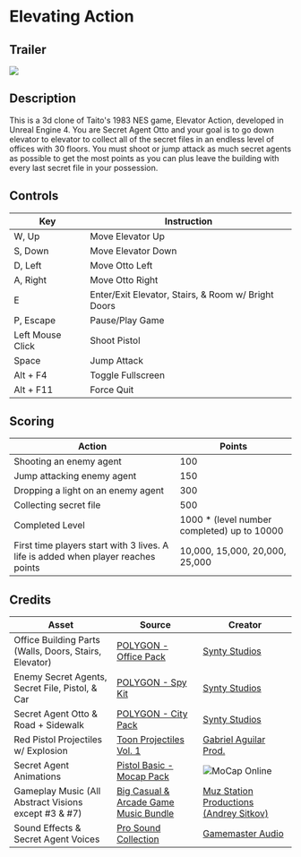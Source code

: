 # Elevating Action

## Trailer
[![](http://img.youtube.com/vi/GuncClWZvRA/0.jpg)](http://www.youtube.com/watch?v=GuncClWZvRA "Elevating Action Gameplay Trailer")

## Description
This is a 3d clone of Taito's 1983 NES game, Elevator Action, developed in Unreal Engine 4. You are Secret Agent Otto and your goal is to go down elevator to elevator to collect all of the secret files in an endless level of offices with 30 floors.  You must shoot or jump attack as much secret agents as possible to get the most points as you can plus leave the building with every last secret file in your possession.

## Controls
| Key           | Instruction   |
| ------------- | ------------- |
| W, Up         | Move Elevator Up         |
| S, Down       | Move Elevator Down      |
| D, Left       | Move Otto Left      |
| A, Right      | Move Otto Right      |
| E             | Enter/Exit Elevator, Stairs, & Room w/ Bright Doors |
| P, Escape     | Pause/Play Game |
| Left Mouse Click | Shoot Pistol |
| Space         | Jump Attack         |
| Alt + F4             | Toggle Fullscreen  |
| Alt + F11          | Force Quit          |

## Scoring
| Action           | Points   |
| ------------- | ------------- |
| Shooting an enemy agent        | 100         |
| Jump attacking enemy agent      | 150     |
| Dropping a light on an enemy agent       | 300     |
| Collecting secret file      | 500     |
| Completed Level | 1000 * (level number completed) up to 10000 |
| First time players start with 3 lives. A life is added when player reaches points | 10,000, 15,000, 20,000, 25,000 |
## Credits
| Asset           | Source   | Creator |
| ------------- | ------------- | ------------- |
| Office Building Parts (Walls, Doors, Stairs, Elevator) | [POLYGON - Office Pack](https://syntystore.com/products/polygon-office-pack) | [Synty Studios](https://syntystore.com) |
| Enemy Secret Agents, Secret File, Pistol, & Car | [POLYGON - Spy Kit](https://syntystore.com/collections/frontpage/products/polygon-spy-kit) |  [Synty Studios](https://syntystore.com) |
| Secret Agent Otto & Road + Sidewalk | [POLYGON - City Pack](https://syntystore.com/collections/frontpage/products/polygon-city-pack) | [Synty Studios](https://syntystore.com) |
| Red Pistol Projectiles w/ Explosion | [Toon Projectiles Vol. 1](https://www.unrealengine.com/marketplace/en-US/product/f5b5501eda0747a4beb442eae5de70ab) | [Gabriel Aguilar Prod.](https://www.youtube.com/c/gabrielaguiarprod) |
| Secret Agent Animations | [Pistol Basic - Mocap Pack](https://marketplace-website-node-launcher-prod.ol.epicgames.com/ue/marketplace/en-US/product/pistol-01-basic-mocap-pack) | ![MoCap Online](https://mocaponline.com/) |
| Gameplay Music (All Abstract Visions except #3 & #7) | [Big Casual & Arcade Game Music Bundle](https://assetstore.unity.com/packages/audio/music/orchestral/big-casual-arcade-game-music-bundle-157671) | [Muz Station Productions (Andrey Sitkov)](https://soundcloud.com/muzstation-game-music) |
| Sound Effects & Secret Agent Voices | [Pro Sound Collection](https://www.gamemasteraudio.com/product/pro-sound-collection/) | [Gamemaster Audio](https://www.gamemasteraudio.com/)
